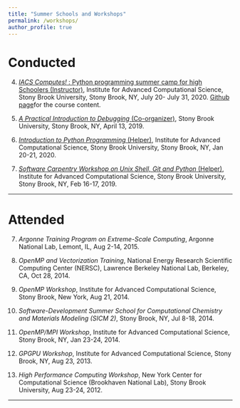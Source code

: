 ```yaml
---
title: "Summer Schools and Workshops"
permalink: /workshops/
author_profile: true
---
```

# Conducted

4. [*IACS Computes!* : Python programming summer camp for high Schoolers (Instructor)](https://calendar.stonybrook.edu/site/iacs/event/iacs-computes-1/), Institute for Advanced Computational Science, Stony Brook University, Stony Brook, NY, July 20- July 31, 2020. [Github page](https://github.com/poojarao8/IACS_computes_2020)for the course content.

3. [*A Practical Introduction to Debugging* (Co-organizer)](https://github.com/poojarao8/IACS_DebugWorkshop), Stony Brook University, Stony Brook, NY, April 13, 2019.

2. [*Introduction to Python Programming* (Helper)](https://calendar.stonybrook.edu/site/iacs/event/iacs-python-programming-worshop/), Institute for Advanced Computational Science, Stony Brook University, Stony Brook, NY, Jan 20-21, 2020.

1. [*Software Carpentry Workshop on Unix Shell, Git and Python* (Helper)](https://mckays630.github.io/2019-02-16-stonybrook-Python/), Institute for Advanced Computational Science, Stony Brook University, Stony Brook, NY, Feb 16-17, 2019.
 
---
# Attended

7. *Argonne Training Program on Extreme-Scale Computing*, Argonne National Lab, Lemont, IL, Aug 2-14, 2015.

6. *OpenMP and Vectorization Training*, National Energy Research Scientific Computing Center (NERSC), Lawrence Berkeley National Lab, Berkeley, CA, Oct 28, 2014.

5. *OpenMP Workshop*, Institute for Advanced Computational Science, Stony Brook, New York, Aug 21, 2014.

4. *Software-Development Summer School for Computational Chemistry and Materials Modeling (SICM 2)*, Stony Brook, NY, Jul 8-18, 2014.

3. *OpenMP/MPI Workshop*, Institute for Advanced Computational Science, Stony Brook, NY, Jan 23-24, 2014.

2. *GPGPU Workshop*, Institute for Advanced Computational Science, Stony Brook, NY, Aug 23, 2013.

1. *High Performance Computing Workshop*, New York Center for Computational Science (Brookhaven National Lab), Stony Brook University, Aug 23-24, 2012.

---
